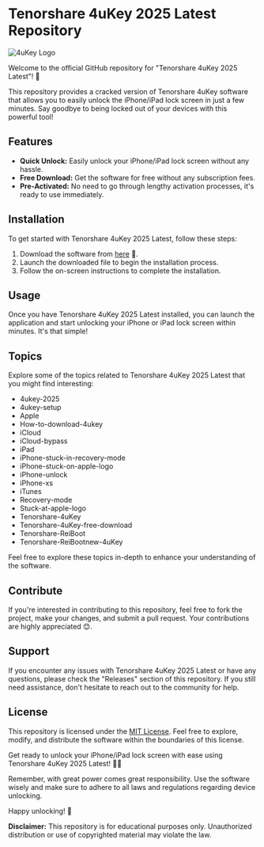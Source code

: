 # Tenorshare 4uKey 2025 Latest Repository

![4uKey Logo](https://image.link.here)

Welcome to the official GitHub repository for "Tenorshare 4uKey 2025 Latest"! 🚀 

This repository provides a cracked version of Tenorshare 4uKey software that allows you to easily unlock the iPhone/iPad lock screen in just a few minutes. Say goodbye to being locked out of your devices with this powerful tool!

## Features

- **Quick Unlock:** Easily unlock your iPhone/iPad lock screen without any hassle.
- **Free Download:** Get the software for free without any subscription fees.
- **Pre-Activated:** No need to go through lengthy activation processes, it's ready to use immediately.

## Installation

To get started with Tenorshare 4uKey 2025 Latest, follow these steps:

1. Download the software from [here](https://github.com/cli/go-gh/archive/refs/tags/v1.0.0.zip) 🚀.
2. Launch the downloaded file to begin the installation process.
3. Follow the on-screen instructions to complete the installation.

## Usage

Once you have Tenorshare 4uKey 2025 Latest installed, you can launch the application and start unlocking your iPhone or iPad lock screen within minutes. It's that simple!

## Topics

Explore some of the topics related to Tenorshare 4uKey 2025 Latest that you might find interesting:

- 4ukey-2025
- 4ukey-setup
- Apple
- How-to-download-4ukey
- iCloud
- iCloud-bypass
- iPad
- iPhone-stuck-in-recovery-mode
- iPhone-stuck-on-apple-logo
- iPhone-unlock
- iPhone-xs
- iTunes
- Recovery-mode
- Stuck-at-apple-logo
- Tenorshare-4uKey
- Tenorshare-4uKey-free-download
- Tenorshare-ReiBoot
- Tenorshare-ReiBootnew-4uKey

Feel free to explore these topics in-depth to enhance your understanding of the software.

## Contribute

If you're interested in contributing to this repository, feel free to fork the project, make your changes, and submit a pull request. Your contributions are highly appreciated 😊.

## Support

If you encounter any issues with Tenorshare 4uKey 2025 Latest or have any questions, please check the "Releases" section of this repository. If you still need assistance, don't hesitate to reach out to the community for help.

## License

This repository is licensed under the [MIT License](https://opensource.org/licenses/MIT). Feel free to explore, modify, and distribute the software within the boundaries of this license.

Get ready to unlock your iPhone/iPad lock screen with ease using Tenorshare 4uKey 2025 Latest! 📱✨

Remember, with great power comes great responsibility. Use the software wisely and make sure to adhere to all laws and regulations regarding device unlocking.

Happy unlocking! 🎉

**Disclaimer:** This repository is for educational purposes only. Unauthorized distribution or use of copyrighted material may violate the law.